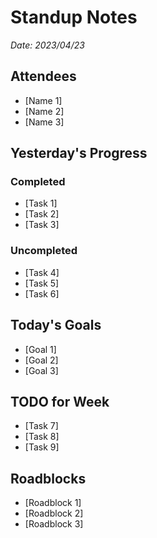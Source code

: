 # Standup Notes 
*Date: 2023/04/23*

## Attendees
- [Name 1]
- [Name 2]
- [Name 3]

## Yesterday's Progress

### Completed
- [Task 1]
- [Task 2]
- [Task 3]

### Uncompleted
- [Task 4]
- [Task 5]
- [Task 6]

## Today's Goals
- [Goal 1]
- [Goal 2]
- [Goal 3]

## TODO for Week
- [Task 7]
- [Task 8]
- [Task 9]

## Roadblocks
- [Roadblock 1]
- [Roadblock 2]
- [Roadblock 3]
